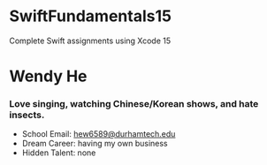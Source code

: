 # SwiftFundamentals15
Complete Swift assignments using Xcode 15
# Wendy He 
### Love singing, watching Chinese/Korean shows, and hate insects. 
* School Email: hew6589@durhamtech.edu
* Dream Career: having my own business
* Hidden Talent: none
